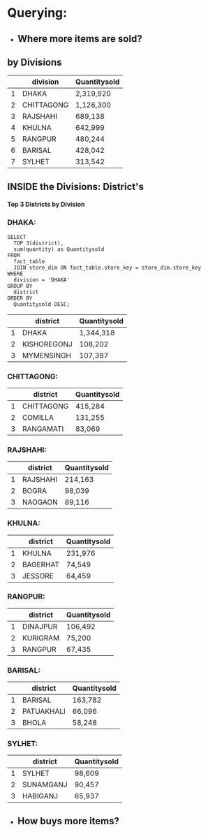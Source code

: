 # Querying: 

- ## Where more items are sold?

## by Divisions

||division	  | Quantitysold |
|--|--|--|
|1| DHAKA	 | 2,319,920 |
|2|  CHITTAGONG	| 1,126,300 |
| 3| RAJSHAHI	|689,138  |
|4|KHULNA	  | 642,999 |
| 5| RANGPUR	|480,244  |
|6| BARISAL	 |428,042  |
| 7| SYLHET	|  313,542|

## INSIDE the Divisions: District's

#### Top 3 Districts by Division

### DHAKA:
```
SELECT 
  TOP 3(district), 
  sum(quantity) as Quantitysold 
FROM 
  fact_table 
  JOIN store_dim ON fact_table.store_key = store_dim.store_key 
WHERE 
  division = 'DHAKA' 
GROUP BY 
  district 
ORDER BY 
  Quantitysold DESC;
```

||district	| Quantitysold |
|--|--|--|
|1| DHAKA	 | 1,344,318|
|2|  KISHOREGONJ	| 108,202|
| 3| MYMENSINGH	|107,387|

### CHITTAGONG:

||district	| Quantitysold |
|--|--|--|
|1| CHITTAGONG	| 415,284|
|2|  COMILLA	| 131,255|
| 3| RANGAMATI	|83,069|

### RAJSHAHI:

||district	| Quantitysold |
|--|--|--|
|1| RAJSHAHI	| 214,163|
|2|  BOGRA	| 98,039|
| 3| NAOGAON	|89,116|

### KHULNA:

||district	| Quantitysold |
|--|--|--|
|1| KHULNA	| 231,976|
|2|  BAGERHAT	| 74,549|
| 3| JESSORE	|64,459|

### RANGPUR:

||district	| Quantitysold |
|--|--|--|
|1| DINAJPUR	| 106,492|
|2|  KURIGRAM	| 75,200|
| 3| RANGPUR	|67,435|


### BARISAL:

||district	| Quantitysold |
|--|--|--|
|1| BARISAL	| 163,782|
|2|  PATUAKHALI	| 66,096|
| 3| BHOLA	|58,248|


### SYLHET:

||district	| Quantitysold |
|--|--|--|
|1| SYLHET	| 98,609|
|2|  SUNAMGANJ	| 90,457|
| 3| HABIGANJ	|65,937|

- ## How buys more items?

